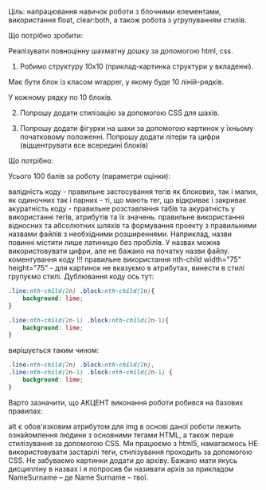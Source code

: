 Ціль: напрацювання навичок роботи з блочними елементами, використання float, clear:both, а також робота з угрупуванням стилів.

Що потрібно зробити:

Реалізувати повноцінну шахматну дошку за допомогою html, css.

1. Робимо структуру 10x10 (приклад-картинка структури у вкладенні).

Має бути блок із класом wrapper, у якому буде 10 ліній-рядків.

У кожному рядку по 10 блоків.

2. Попрошу додати стилізацію за допомогою CSS для шахів.

3. Попрошу додати фігурки на шахи за допомогою картинок у їхньому початковому положенні. Попрошу додати літери та цифри (відцентрувати все всередині блоків)

Що потрібно:

Усього 100 балів за роботу (параметри оцінки):

валідність коду - правильне застосування тегів як блокових, так і малих, як одиночних так і парних - ті, що мають тег, що відкриває і закриває
акуратність коду - правильне розставляння табів та акуратність у використанні тегів, атрибутів та їх значень.
правильне використання відносних та абсолютних шляхів та формування проекту з правильними назвами файлів з необхідними розширеннями. Наприклад, назви повинні містити лише латиницю без пробілів. У назвах можна використовувати цифри, але не бажано на початку назви файлу.
коментування коду !!!
правильне використання nth-child
width="75" height="75" - для картинок не вказуємо в атрибутах, винести в стилі
групуємо стилі. Дублювання коду ось тут:

```css
.line:nth-child(2n) .block:nth-child(2n){ 
    background: lime;
}
```

```css
.line:nth-child(2n-1) .block:nth-child(2n-1){ 
    background: lime;
}
```

вирішується таким чином:

```css
.line:nth-child(2n) .block:nth-child(2n),
.line:nth-child(2n-1) .block:nth-child(2n-1) {
    background: lime;
}
```

Варто зазначити, що АКЦЕНТ виконання роботи робився на базових правилах:

alt є обов'язковим атрибутом для img
в основі даної роботи лежить ознайомлення людини з основними тегами HTML, а також перше стилізування за допомогою CSS. Ми працюємо з html5, намагаємось НЕ використовувати застарілі теги, стилізування проходить за допомогою СSS.
Не забуваємо картинки додати до архіву. Бажано мати якусь дисципліну в назвах і я попросив би називати архів за прикладом NameSurname – де Name Surname – твої.
